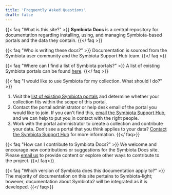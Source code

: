 ```yaml
---
title: 'Frequently Asked Questions'
draft: false
---
```


{{< faq "What is this site?" >}}
**Symbiota Docs** is a central repository for documentation regarding installing, using, and managing Symbiota-based portals and the data they contain.
{{</ faq >}}

{{< faq "Who is writing these docs?" >}}
Documentation is sourced from the Symbiota user community and the Symbiota Support Hub team.
{{</ faq >}}

{{< faq "Where can I find a list of Symbiota portals?" >}}
A list of existing Symbiota portals can be found [here](https://symbiota.org/symbiota-portals/).
{{</ faq >}}

{{< faq "I would like to use Symbiota for my collection. What should I do?" >}}
1. Visit the [list of existing Symbiota portals](https://symbiota.org/docs/symbiota-introduction/active-symbiota-projects/) and determine whether your collection fits within the scope of this portal.
2. Contact the portal administrator or help desk email of the portal you would like to join. If you can't find this, [email the Symbiota Support Hub](mailto:symbiota@asu.edu), and we can help to put you in contact with the right people.
3. Work with the portal administrator to create a collection and contribute your data.
Don't see a portal that you think applies to your data? [Contact the Symbiota Support Hub](mailto:symbiota@asu.edu) for more information.
{{</ faq>}}

{{< faq "How can I contribute to Symbiota Docs?" >}}
We welcome and encourage new contributions or suggestions for the Symbiota Docs site. Please [email us](mailto:symbiota@asu.edu) to provide content or explore other ways to contribute to the project.
{{</ faq>}}

{{< faq "Which version of Symbiota does this documentation apply to?" >}}
The majority of documentation on this site pertains to Symbiota-light; however, documentation about Symbiota2 will be integrated as it is developed.
{{</ faq>}}
